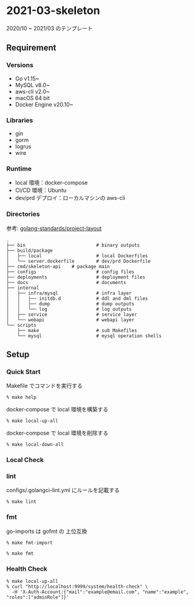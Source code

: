 # 2021-03-skeleton

2020/10 ~ 2021/03 のテンプレート

## Requirement

### Versions

- Go v1.15~
- MySQL v8.0~
- aws-cli v2.0~
- macOS 64 bit
- Docker Engine v20.10~

### Libraries

- gin
- gorm
- logrus
- wire

### Runtime

- local 環境：docker-compose
- CI/CD 環境：Ubuntu
- dev/prd デプロイ：ローカルマシンの aws-cli

### Directories

参考: [golang-standards/project-layout](https://github.com/golang-standards/project-layout)

```text
.
├── bin                          # binary outputs
├── build/package
│   ├── local                    # local Dockerfiles
│   └── server.dockerfile        # dev/prd Dockerfile
├── cmd/skeleton-api    # package main
├── configs                      # config files
├── deployments                  # deployment files
├── docs                         # documents
├── internal                    
│   ├── infra/mysql              # infra layer
│   │   ├── initdb.d             # ddl and dml files 
│   │   ├── dump                 # dump outputs
│   │   └── log                  # log outputs
│   ├── service                  # service layer
│   └── webapi                   # webapi layer
└── scripts
    ├── make                     # sub Makefiles
    └── mysql                    # mysql operation shells
```

## Setup

### Quick Start

Makefile でコマンドを実行する

`% make help`

docker-compose で local 環境を構築する

`% make local-up-all`

docker-compose で local 環境を削除する

`% make local-down-all`

### Local Check

### lint

configs/.golangci-lint.yml にルールを記載する

`% make lint`

### fmt

go-imports は gofmt の 上位互換

`% make fmt-import`

`% make fmt`

### Health Check

```shell
% make local-up-all
% curl "http://localhost:9999/system/health-check" \
  -H 'X-Auth-Account:{"mail":"example@email.com", "name":"example", "roles":["adminRole"]}'
```

